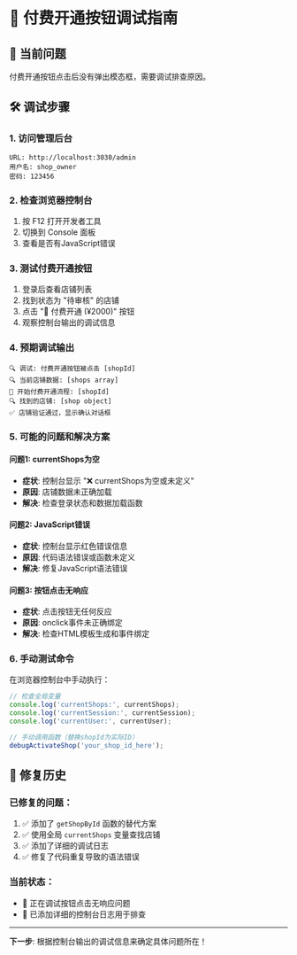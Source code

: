 # 🔧 付费开通按钮调试指南

## 🎯 当前问题
付费开通按钮点击后没有弹出模态框，需要调试排查原因。

## 🛠️ 调试步骤

### 1. 访问管理后台
```
URL: http://localhost:3030/admin
用户名: shop_owner  
密码: 123456
```

### 2. 检查浏览器控制台
1. 按 F12 打开开发者工具
2. 切换到 Console 面板
3. 查看是否有JavaScript错误

### 3. 测试付费开通按钮
1. 登录后查看店铺列表
2. 找到状态为 "待审核" 的店铺
3. 点击 "💎 付费开通 (¥2000)" 按钮
4. 观察控制台输出的调试信息

### 4. 预期调试输出
```
🔍 调试: 付费开通按钮被点击 [shopId]
🔍 当前店铺数据: [shops array]  
🎯 开始付费开通流程: [shopId]
🔍 找到的店铺: [shop object]
✅ 店铺验证通过，显示确认对话框
```

### 5. 可能的问题和解决方案

#### 问题1: currentShops为空
- **症状**: 控制台显示 "❌ currentShops为空或未定义"
- **原因**: 店铺数据未正确加载
- **解决**: 检查登录状态和数据加载函数

#### 问题2: JavaScript错误
- **症状**: 控制台显示红色错误信息
- **原因**: 代码语法错误或函数未定义
- **解决**: 修复JavaScript语法错误

#### 问题3: 按钮点击无响应
- **症状**: 点击按钮无任何反应
- **原因**: onclick事件未正确绑定
- **解决**: 检查HTML模板生成和事件绑定

### 6. 手动测试命令
在浏览器控制台中手动执行：
```javascript
// 检查全局变量
console.log('currentShops:', currentShops);
console.log('currentSession:', currentSession);
console.log('currentUser:', currentUser);

// 手动调用函数（替换shopId为实际ID）
debugActivateShop('your_shop_id_here');
```

## 🎯 修复历史

### 已修复的问题：
1. ✅ 添加了 `getShopById` 函数的替代方案
2. ✅ 使用全局 `currentShops` 变量查找店铺
3. ✅ 添加了详细的调试日志
4. ✅ 修复了代码重复导致的语法错误

### 当前状态：
- 🔄 正在调试按钮点击无响应问题
- 🔄 已添加详细的控制台日志用于排查

---

**下一步**: 根据控制台输出的调试信息来确定具体问题所在！
